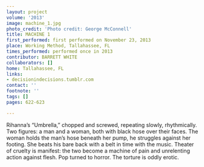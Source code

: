```yaml
---
layout: project
volume: '2013'
image: machine_1.jpg
photo_credit: 'Photo credit: George McConnell'
title: MACHINE 1
first_performed: first performed on November 23, 2013
place: Working Method, Tallahassee, FL
times_performed: performed once in 2013
contributor: BARRETT WHITE
collaborators: []
home: Tallahassee, FL
links:
- decisionindecisions.tumblr.com
contact: ''
footnote: ''
tags: []
pages: 622-623

---
```


Rihanna’s “Umbrella,” chopped and screwed, repeating slowly, rhythmically. Two figures: a man and a woman, both with black hose over their faces. The woman holds the man’s hose beneath her pump, he struggles against her footing. She beats his bare back with a belt in time with the music. Theater of cruelty is manifest: the two become a machine of pain and unrelenting action against flesh. Pop turned to horror. The torture is oddly erotic.
